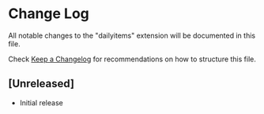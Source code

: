 # Change Log

All notable changes to the "dailyitems" extension will be documented in this file.

Check [Keep a Changelog](http://keepachangelog.com/) for recommendations on how to structure this file.

## [Unreleased]

- Initial release
